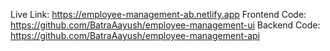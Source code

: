 Live Link: https://employee-management-ab.netlify.app
Frontend Code: https://github.com/BatraAayush/employee-management-ui
Backend Code: https://github.com/BatraAayush/employee-management-api
